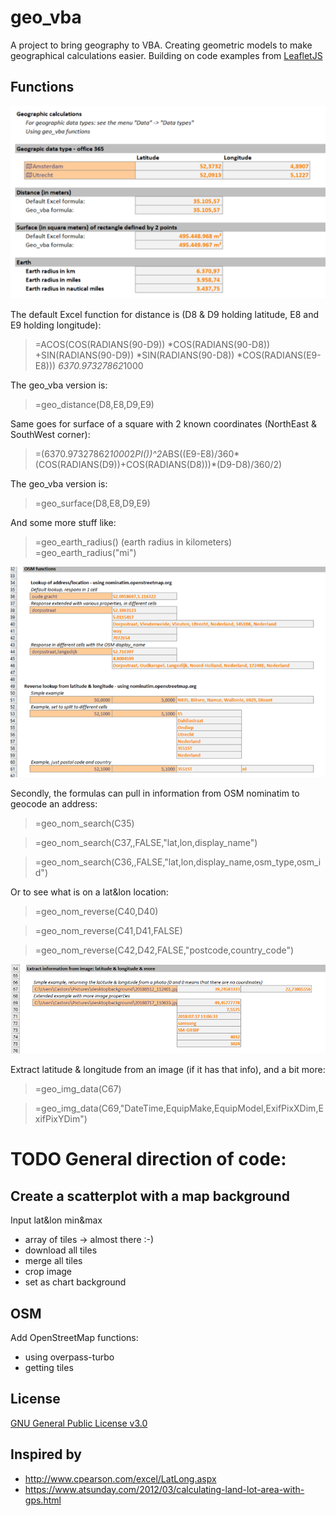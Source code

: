 # geo_vba

A project to bring geography to VBA. Creating geometric models to make geographical calculations easier.
Building on code examples from [LeafletJS](https://github.com/Leaflet/Leaflet)

## Functions

![Screen 1 - main geographical functions](https://github.com/krijnsent/geo_vba/blob/master/img/screen1.png?raw=true)

The default Excel function for distance is (D8 & D9 holding latitude, E8 and E9 holding longitude):
> =ACOS(COS(RADIANS(90-D9)) *COS(RADIANS(90-D8)) +SIN(RADIANS(90-D9)) *SIN(RADIANS(90-D8)) *COS(RADIANS(E9-E8))) *6370.97327862*1000

The geo_vba version is:
> =geo_distance(D8,E8,D9,E9)

Same goes for surface of a square with 2 known coordinates (NorthEast & SouthWest corner):
> =(6370.97327862*1000*2*PI())^2*ABS((E9-E8)/360*(COS(RADIANS(D9))+COS(RADIANS(D8)))*(D9-D8)/360/2)

The geo_vba version is:
> =geo_surface(D8,E8,D9,E9)

And some more stuff like:
> =geo_earth_radius() (earth radius in kilometers)
> =geo_earth_radius("mi")


![Screen 2 - OSM search & reverse search functions](https://github.com/krijnsent/geo_vba/blob/master/img/screen2.png?raw=true)

Secondly, the formulas can pull in information from OSM nominatim to geocode an address:
> =geo_nom_search(C35)

> =geo_nom_search(C37,,FALSE,"lat,lon,display_name")

> =geo_nom_search(C36,,FALSE,"lat,lon,display_name,osm_type,osm_id")


Or to see what is on a lat&lon location:
> =geo_nom_reverse(C40,D40)

> =geo_nom_reverse(C41,D41,FALSE)

> =geo_nom_reverse(C42,D42,FALSE,"postcode,country_code")


![Screen 3 - extract GPS data from images](https://github.com/krijnsent/geo_vba/blob/master/img/screen3.png?raw=true)

Extract latitude & longitude from an image (if it has that info), and a bit more:
> =geo_img_data(C67)

> =geo_img_data(C69,"DateTime,EquipMake,EquipModel,ExifPixXDim,ExifPixYDim")


# TODO General direction of code:

## Create a scatterplot with a map background
Input lat&lon min&max
- array of tiles -> almost there :-)
- download all tiles
- merge all tiles
- crop image
- set as chart background

## OSM
Add OpenStreetMap functions:
- using overpass-turbo
- getting tiles

## License
[GNU General Public License v3.0](https://choosealicense.com/licenses/gpl-3.0/)

## Inspired by
- http://www.cpearson.com/excel/LatLong.aspx
- https://www.atsunday.com/2012/03/calculating-land-lot-area-with-gps.html

